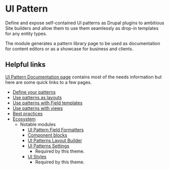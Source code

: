 # UI Pattern
Define and expose self-contained UI patterns as Drupal plugins to ambitious Site
builders and allow them to use them seamlessly as drop-in templates for any
entity types.

The module generates a pattern library page to be used as documentation for
content editors or as a showcase for business and clients.

## Helpful links
[UI Pattern Documentation page](https://www.drupal.org/docs/contributed-modules/ui-patterns)
contains most of the needs information but here are some quick links to a few pages.

- [Define your patterns](https://www.drupal.org/docs/contributed-modules/ui-patterns/define-your-patterns)
- [Use patterns as layouts](https://www.drupal.org/docs/contributed-modules/ui-patterns/use-patterns-as-layouts)
- [Use patterns with Field templates](https://www.drupal.org/docs/contributed-modules/ui-patterns/use-patterns-with-field-templates)
- [Use patterns with views](https://www.drupal.org/docs/contributed-modules/ui-patterns/use-patterns-with-views)
- [Best practices](https://www.drupal.org/docs/contributed-modules/ui-patterns/best-practices)
- [Ecosystem](https://www.drupal.org/docs/contributed-modules/ui-patterns/ecosystem)
  - Notable modules
    - [UI Pattern Field Formatters](https://www.drupal.org/project/ui_patterns_field_formatters)
    - [Component blocks](https://www.drupal.org/project/component_blocks)
    - [UI Patterns Layout Builder](https://www.drupal.org/project/ui_patterns_layout_builder)
    - [UI Patterns Settings](https://www.drupal.org/project/ui_patterns_settings)
      - Required by this theme.
    - [UI Styles](https://www.drupal.org/project/ui_styles)
      - Required by this theme.

